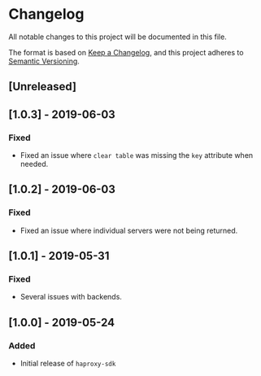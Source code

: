 # Changelog
All notable changes to this project will be documented in this file.

The format is based on [Keep a Changelog](https://keepachangelog.com/en/1.0.0/), and this project adheres to [Semantic Versioning](https://semver.org/spec/v2.0.0.html).

## [Unreleased]

## [1.0.3] - 2019-06-03
### Fixed
- Fixed an issue where `clear table` was missing the `key` attribute when needed.

## [1.0.2] - 2019-06-03
### Fixed
- Fixed an issue where individual servers were not being returned.

## [1.0.1] - 2019-05-31
### Fixed
- Several issues with backends.

## [1.0.0] - 2019-05-24
### Added
- Initial release of `haproxy-sdk`

